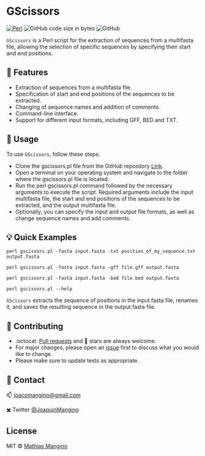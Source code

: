 # GScissors

[![Perl](https://img.shields.io/badge/Perl-blue?style=for-the-badge&logo=perl&logoColor=white&labelColor=101010)](https://www.perl.org)
![GitHub code size in bytes](https://img.shields.io/github/languages/code-size/mathiashole/GScissors?color=white&logo=GitHub&style=for-the-badge&logoColor=white&labelColor=101010)
![GitHub](https://img.shields.io/github/license/mathiashole/GScissors?color=%23179287&style=for-the-badge&logoColor=white&labelColor=101010)

`GScissors` is a Perl script for the extraction of sequences from a multifasta file, allowing the selection of specific sequences by specifying their start and end positions.

## :book: Features

-   Extraction of sequences from a multifasta file.
-   Specification of start and end positions of the sequences to be extracted.
-   Changing of sequence names and addition of comments.
-   Command-line interface.
-   Support for different input formats, including GFF, BED and TXT.

## :hammer: Usage

To use `GScissors`, follow these steps:

-   Clone the gscissors.pl file from the GitHub repository [Link](https://github.com/mathiashole/GScissors).
-   Open a terminal on your operating system and navigate to the folder where the gscissors.pl file is located.
-   Run the perl gscissors.pl command followed by the necessary arguments to execute the script. Required arguments include the input multifasta file, the start and end positions of the sequences to be extracted, and the output multifasta file.
-   Optionally, you can specify the input and output file formats, as well as change sequence names and add comments.

## :bulb: Quick Examples

```{bash, eval = FALSE}
perl gscissors.pl -fasta input.fasta -txt position_of_my_sequence.txt output.fasta 
```
```{bash, eval = FALSE}
perl gscissors.pl -fasta input.fasta -gff file.gff output.fasta 
```
```{bash, eval = FALSE}
perl gscissors.pl -fasta input.fasta -bed file.bed output.fasta 
```
```{bash, eval = FALSE}
perl gscissors.pl --help 
```
`GScissors` extracts the sequence of positions in the input.fasta file, renames it, and saves the resulting sequence in the output.fasta file.

## :sparkling_heart: Contributing

- :octocat: [Pull requests](https://github.com/mathiashole/GScissors/pulls) and :star2: stars are always welcome.
- For major changes, please open an [issue](https://github.com/mathiashole/GScissors/issues) first to discuss what you would like to change.
- Please make sure to update tests as appropriate.

## :mega: Contact

:mailbox: joacomangino@gmail.com

:heavy_multiplication_x: Twitter [@JoaquinMangino](https://twitter.com/joaquinmangino)

## License
MIT &copy; [Mathias Mangino](https://github.com/mathiashole)